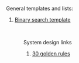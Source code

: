 <p>
General templates and lists:
</p>
<ol>
<li><a href="https://leetcode.com/discuss/general-discussion/786126/Python-Powerful-Ultimate-Binary-Search-Template.-Solved-many-problems">Binary search template</a></li>
<ol>
</br>
</p>
<p>
System design links </br>
<ol>
<li><a href="https://leetcode.com/discuss/interview-question/system-design/3616948/golden-rules-to-answer-in-a-system-design-interview">30 golden rules</a></li>
</ol>
</p>